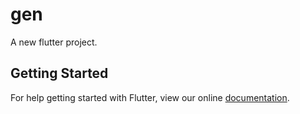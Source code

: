 # gen

A new flutter project.

## Getting Started

For help getting started with Flutter, view our online
[documentation](http://flutter.io/).

